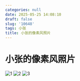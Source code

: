 ```yaml
---
categories: null
date: 2025-05-25 14:08:10
draft: false
slug: '10648'
tags: 小张
title: 小张的像素风照片
---
```


# 小张的像素风照片

![1](/images/posts/小张的像素风照片/image1.png)
![2](/images/posts/小张的像素风照片/image2.jpg)
![3](/images/posts/小张的像素风照片/image3.png)